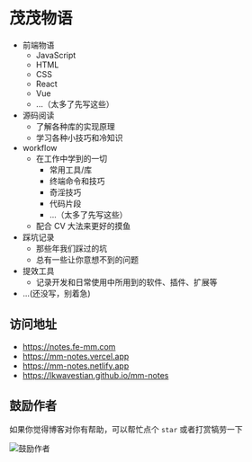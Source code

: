 # 茂茂物语

- 前端物语
  - JavaScript
  - HTML
  - CSS
  - React
  - Vue
  - ...（太多了先写这些）
- 源码阅读
  - 了解各种库的实现原理
  - 学习各种小技巧和冷知识
- workflow
  - 在工作中学到的一切
    - 常用工具/库
    - 终端命令和技巧
    - 奇淫技巧
    - 代码片段
    - ...（太多了先写这些）
  - 配合 CV 大法来更好的摸鱼
- 踩坑记录
  - 那些年我们踩过的坑
  - 总有一些让你意想不到的问题
- 提效工具
  - 记录开发和日常使用中所用到的软件、插件、扩展等
- ...(还没写，别着急)

## 访问地址

- <https://notes.fe-mm.com>
- <https://mm-notes.vercel.app>
- <https://mm-notes.netlify.app>
- <https://lkwavestian.github.io/mm-notes>

## 鼓励作者

如果你觉得博客对你有帮助，可以帮忙点个 `star` 或者打赏犒劳一下

![鼓励作者](https://cdn.jsdelivr.net/gh/lkwavestian/picture/sponsor/sponsor.jpg)
